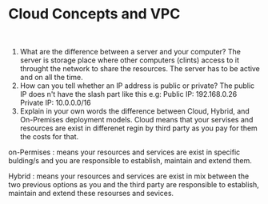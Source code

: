 # Cloud Concepts and VPC

​

1. What are the difference between a server and your computer?
   The server is storage place where other computers (clints)
   access to it throught the network to share the resources.
   The server has to be active and on all the time.​
2. How can you tell whether an IP address is public or private?
   The public IP does n't have the slash part like this e.g:
   Public IP: 192.168.0.26
   Private IP: 10.0.0.0/16
   ​
3. Explain in your own words the difference between Cloud, Hybrid, and On-Premises deployment models.
   Cloud means that your servises and resources are exist in differenet regin by third party as you pay for them the costs for that.

on-Permises : means your resources and services are exist in specific bulding/s and you are responsible to establish, maintain and extend them.

Hybrid : means your resources and services are exist in mix between the two previous options as you and the third party are responsible to establish, maintain and extend these resourses and sevices.
